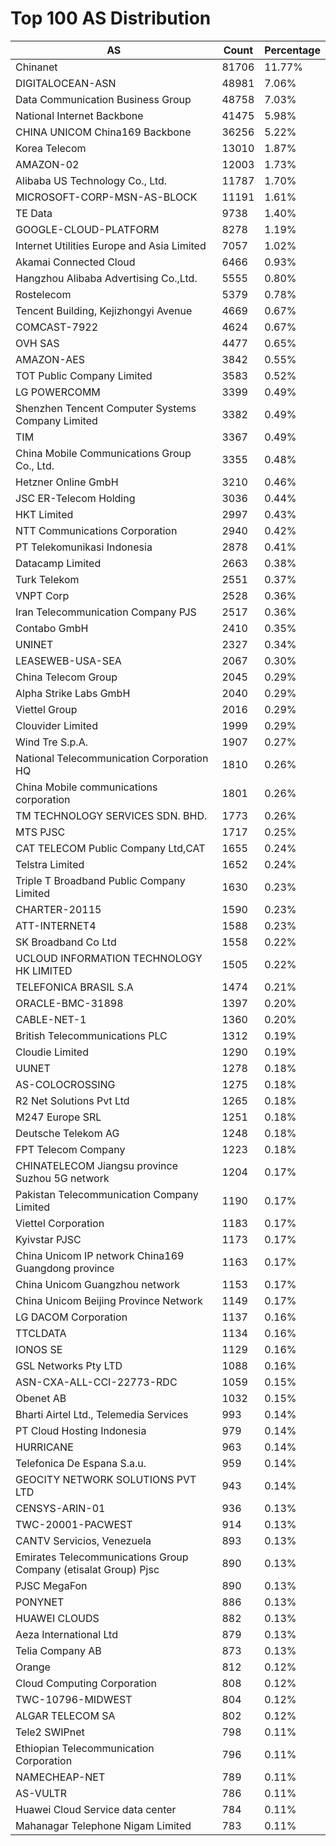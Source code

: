 # Top 100 AS Distribution
| AS | Count | Percentage |
|----|----|----|
| Chinanet | 81706 | 11.77% |
| DIGITALOCEAN-ASN | 48981 | 7.06% |
| Data Communication Business Group | 48758 | 7.03% |
| National Internet Backbone | 41475 | 5.98% |
| CHINA UNICOM China169 Backbone | 36256 | 5.22% |
| Korea Telecom | 13010 | 1.87% |
| AMAZON-02 | 12003 | 1.73% |
| Alibaba US Technology Co., Ltd. | 11787 | 1.70% |
| MICROSOFT-CORP-MSN-AS-BLOCK | 11191 | 1.61% |
| TE Data | 9738 | 1.40% |
| GOOGLE-CLOUD-PLATFORM | 8278 | 1.19% |
| Internet Utilities Europe and Asia Limited | 7057 | 1.02% |
| Akamai Connected Cloud | 6466 | 0.93% |
| Hangzhou Alibaba Advertising Co.,Ltd. | 5555 | 0.80% |
| Rostelecom | 5379 | 0.78% |
| Tencent Building, Kejizhongyi Avenue | 4669 | 0.67% |
| COMCAST-7922 | 4624 | 0.67% |
| OVH SAS | 4477 | 0.65% |
| AMAZON-AES | 3842 | 0.55% |
| TOT Public Company Limited | 3583 | 0.52% |
| LG POWERCOMM | 3399 | 0.49% |
| Shenzhen Tencent Computer Systems Company Limited | 3382 | 0.49% |
| TIM | 3367 | 0.49% |
| China Mobile Communications Group Co., Ltd. | 3355 | 0.48% |
| Hetzner Online GmbH | 3210 | 0.46% |
| JSC ER-Telecom Holding | 3036 | 0.44% |
| HKT Limited | 2997 | 0.43% |
| NTT Communications Corporation | 2940 | 0.42% |
| PT Telekomunikasi Indonesia | 2878 | 0.41% |
| Datacamp Limited | 2663 | 0.38% |
| Turk Telekom | 2551 | 0.37% |
| VNPT Corp | 2528 | 0.36% |
| Iran Telecommunication Company PJS | 2517 | 0.36% |
| Contabo GmbH | 2410 | 0.35% |
| UNINET | 2327 | 0.34% |
| LEASEWEB-USA-SEA | 2067 | 0.30% |
| China Telecom Group | 2045 | 0.29% |
| Alpha Strike Labs GmbH | 2040 | 0.29% |
| Viettel Group | 2016 | 0.29% |
| Clouvider Limited | 1999 | 0.29% |
| Wind Tre S.p.A. | 1907 | 0.27% |
| National Telecommunication Corporation HQ | 1810 | 0.26% |
| China Mobile communications corporation | 1801 | 0.26% |
| TM TECHNOLOGY SERVICES SDN. BHD. | 1773 | 0.26% |
| MTS PJSC | 1717 | 0.25% |
| CAT TELECOM Public Company Ltd,CAT | 1655 | 0.24% |
| Telstra Limited | 1652 | 0.24% |
| Triple T Broadband Public Company Limited | 1630 | 0.23% |
| CHARTER-20115 | 1590 | 0.23% |
| ATT-INTERNET4 | 1588 | 0.23% |
| SK Broadband Co Ltd | 1558 | 0.22% |
| UCLOUD INFORMATION TECHNOLOGY HK LIMITED | 1505 | 0.22% |
| TELEFONICA BRASIL S.A | 1474 | 0.21% |
| ORACLE-BMC-31898 | 1397 | 0.20% |
| CABLE-NET-1 | 1360 | 0.20% |
| British Telecommunications PLC | 1312 | 0.19% |
| Cloudie Limited | 1290 | 0.19% |
| UUNET | 1278 | 0.18% |
| AS-COLOCROSSING | 1275 | 0.18% |
| R2 Net Solutions Pvt Ltd | 1265 | 0.18% |
| M247 Europe SRL | 1251 | 0.18% |
| Deutsche Telekom AG | 1248 | 0.18% |
| FPT Telecom Company | 1223 | 0.18% |
| CHINATELECOM Jiangsu province Suzhou 5G network | 1204 | 0.17% |
| Pakistan Telecommunication Company Limited | 1190 | 0.17% |
| Viettel Corporation | 1183 | 0.17% |
| Kyivstar PJSC | 1173 | 0.17% |
| China Unicom IP network China169 Guangdong province | 1163 | 0.17% |
| China Unicom Guangzhou network | 1153 | 0.17% |
| China Unicom Beijing Province Network | 1149 | 0.17% |
| LG DACOM Corporation | 1137 | 0.16% |
| TTCLDATA | 1134 | 0.16% |
| IONOS SE | 1129 | 0.16% |
| GSL Networks Pty LTD | 1088 | 0.16% |
| ASN-CXA-ALL-CCI-22773-RDC | 1059 | 0.15% |
| Obenet AB | 1032 | 0.15% |
| Bharti Airtel Ltd., Telemedia Services | 993 | 0.14% |
| PT Cloud Hosting Indonesia | 979 | 0.14% |
| HURRICANE | 963 | 0.14% |
| Telefonica De Espana S.a.u. | 959 | 0.14% |
| GEOCITY NETWORK SOLUTIONS PVT LTD | 943 | 0.14% |
| CENSYS-ARIN-01 | 936 | 0.13% |
| TWC-20001-PACWEST | 914 | 0.13% |
| CANTV Servicios, Venezuela | 893 | 0.13% |
| Emirates Telecommunications Group Company (etisalat Group) Pjsc | 890 | 0.13% |
| PJSC MegaFon | 890 | 0.13% |
| PONYNET | 886 | 0.13% |
| HUAWEI CLOUDS | 882 | 0.13% |
| Aeza International Ltd | 879 | 0.13% |
| Telia Company AB | 873 | 0.13% |
| Orange | 812 | 0.12% |
| Cloud Computing Corporation | 808 | 0.12% |
| TWC-10796-MIDWEST | 804 | 0.12% |
| ALGAR TELECOM SA | 802 | 0.12% |
| Tele2 SWIPnet | 798 | 0.11% |
| Ethiopian Telecommunication Corporation | 796 | 0.11% |
| NAMECHEAP-NET | 789 | 0.11% |
| AS-VULTR | 786 | 0.11% |
| Huawei Cloud Service data center | 784 | 0.11% |
| Mahanagar Telephone Nigam Limited | 783 | 0.11% |
